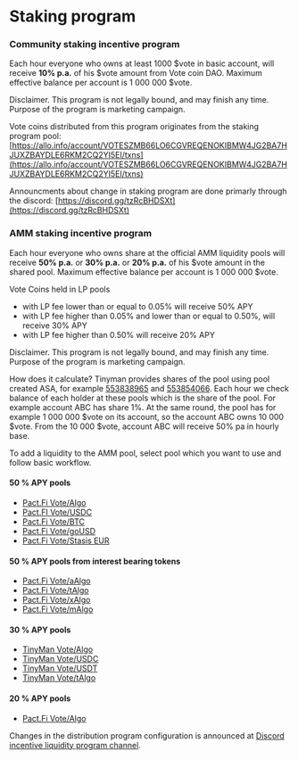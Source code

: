 # Staking program

### Community staking incentive program

Each hour everyone who owns at least 1000 $vote in basic account, will receive **10% p.a.** of his $vote amount from Vote coin DAO. Maximum effective balance per account is 1 000 000 $vote.

Disclaimer. This program is not legally bound, and may finish any time. Purpose of the program is marketing campaign.

Vote coins distributed from this program originates from the staking program pool: [https://allo.info/account/VOTESZMB66LO6CGVREQENOKIBMW4JG2BA7HJUXZBAYDLE6RKM2CQ2YI5EI/txns](https://allo.info/account/VOTESZMB66LO6CGVREQENOKIBMW4JG2BA7HJUXZBAYDLE6RKM2CQ2YI5EI/txns)

Announcments about change in staking program are done primarly through the discord: [https://discord.gg/tzRcBHDSXt](https://discord.gg/tzRcBHDSXt)

### AMM staking incentive program

Each hour everyone who owns share at the official AMM liquidity pools will receive **50% p.a.** or **30% p.a.** or **20% p.a.** of his $vote amount in the shared pool. Maximum effective balance per account is 1 000 000 $vote.

Vote Coins held in LP pools

* with LP fee lower than or equal to 0.05% will receive 50% APY
* with LP fee higher than 0.05% and lower than or equal to 0.50%, will receive 30% APY
* with LP fee higher than 0.50% will receive 20% APY

Disclaimer. This program is not legally bound, and may finish any time. Purpose of the program is marketing campaign.

How does it calculate? Tinyman provides shares of the pool using pool created ASA, for example [553838965](https://algoexplorer.io/asset/553838965) and [553854066](https://algoexplorer.io/asset/553854066). Each hour we check balance of each holder at these pools which is the share of the pool. For example account ABC has share 1%. At the same round, the pool has for example 1 000 000 $vote on its account, so the account ABC owns 10 000 $vote. From the 10 000 $vote, account ABC will receive 50% pa in hourly base.

To add a liquidity to the AMM pool, select pool which you want to use and follow basic workflow.

#### 50 % APY pools

* [Pact.Fi Vote/Algo](https://app.pact.fi/add-liquidity/1075389128)
* [Pact.FI Vote/USDC](https://app.pact.fi/add-liquidity/1075409914)
* [Pact.Fi Vote/BTC](https://app.pact.fi/add-liquidity/1075404856)
* [Pact.Fi Vote/goUSD](https://app.pact.fi/add-liquidity/1140609824)
* [Pact.Fi Vote/Stasis EUR](https://app.pact.fi/add-liquidity/1526758875)

#### 50 % APY pools from interest bearing tokens

* [Pact.Fi Vote/aAlgo](https://app.pact.fi/add-liquidity/2680092237)
* [Pact.Fi Vote/tAlgo](https://app.pact.fi/add-liquidity/2680087789)
* [Pact.Fi Vote/xAlgo](https://app.pact.fi/add-liquidity/2680084315)
* [Pact.Fi Vote/mAlgo](https://app.pact.fi/add-liquidity/2680170037)

#### 30 % APY pools

* [TinyMan Vote/Algo](https://app.tinyman.org/#/pool/GASYYNLRCSNPPIL6WQJNBP3BTEOYCGDLQZWPHF2IKVNDIWP7RNIPSBKM5Y/add-liquidity)
* [TinyMan Vote/USDC](https://app.tinyman.org/#/pool/2FN4QARVV5HWHS4E43PBEKOA6XE3DF2PEO23ICLQR5OTXMP7NRPAJDIMA4/add-liquidity)
* [TinyMan Vote/USDT](https://app.tinyman.org/#/pool/HYHZS7YIXM72QR5PUIV6MIEYVP2HOP4BLIQ7NP2GSIUYOS4GVAYYCVMZ3Y/add-liquidity)
* [TinyMan Vote/tAlgo](https://app.tinyman.org/pool/TKGPKLN6N7TYIUSQ4URCZEMNHUKPNE5XHKEFC6ILW7MIKGGRW6XEFJ7EWE/add-liquidity)

#### 20 % APY pools

* [Pact.Fi Vote/Algo](https://app.pact.fi/add-liquidity/1075397410)

Changes in the distribution program configuration is announced at [Discord incentive liquidity program channel](https://discord.gg/vXwKxSH48n).
